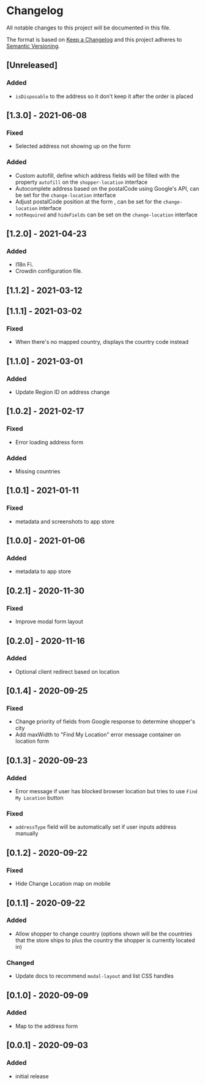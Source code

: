 # Changelog

All notable changes to this project will be documented in this file.

The format is based on [Keep a Changelog](http://keepachangelog.com/en/1.0.0/)
and this project adheres to [Semantic Versioning](http://semver.org/spec/v2.0.0.html).

## [Unreleased]

### Added
- `isDisposable` to the address so it don't keep it after the order is placed
## [1.3.0] - 2021-06-08

### Fixed
- Selected address not showing up on the form
### Added
- Custom autofill, define which address fields will be filled with the property `autofill` on the `shopper-location` interface
- Autocomplete address based on the postalCode using Google's API, can be set for the `change-location` interface
- Adjust postalCode position at the form , can be set for the `change-location` interface
- `notRequired` and `hideFields` can be set on the `change-location` interface
## [1.2.0] - 2021-04-23

### Added

- I18n Fi.
- Crowdin configuration file.

## [1.1.2] - 2021-03-12

## [1.1.1] - 2021-03-02

### Fixed
- When there's no mapped country, displays the country code instead

## [1.1.0] - 2021-03-01

### Added

- Update Region ID on address change

## [1.0.2] - 2021-02-17

### Fixed

- Error loading address form

### Added

- Missing countries

## [1.0.1] - 2021-01-11

### Fixed

- metadata and screenshots to app store

## [1.0.0] - 2021-01-06

### Added

- metadata to app store

## [0.2.1] - 2020-11-30

### Fixed

- Improve modal form layout

## [0.2.0] - 2020-11-16

### Added

- Optional client redirect based on location

## [0.1.4] - 2020-09-25

### Fixed

- Change priority of fields from Google response to determine shopper's city
- Add maxWidth to "Find My Location" error message container on location form

## [0.1.3] - 2020-09-23

### Added

- Error message if user has blocked browser location but tries to use `Find My Location` button

### Fixed

- `addressType` field will be automatically set if user inputs address manually

## [0.1.2] - 2020-09-22

### Fixed

- Hide Change Location map on mobile

## [0.1.1] - 2020-09-22

### Added

- Allow shopper to change country (options shown will be the countries that the store ships to plus the country the shopper is currently located in)

### Changed

- Update docs to recommend `modal-layout` and list CSS handles

## [0.1.0] - 2020-09-09

### Added

- Map to the address form

## [0.0.1] - 2020-09-03

### Added

- initial release
